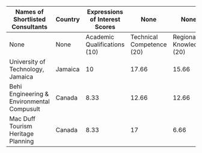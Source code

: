  | Names of Shortlisted Consultants | Country | Expressions of Interest Scores | None | None | None | None | Financial Proposal Prices | None | Total Combined Score | Final Rank | 
 | --- | --- | --- | --- | --- | --- | --- | --- | --- | --- | --- | 
 | None | None | Academic Qualifications (10) | Technical Competence (20) | Regional Knowledge (20) | Eligibility (10) | Total (60) | Submitted Price (currency) | Evaluated Price (currency) |  |  | 
 | University of Technology, Jamaica | Jamaica | 10 | 17.66 | 15.66 | 10 | 53 | N/A | N/A | N/A | 1 | 
 | Behi Engineering & Environmental Compusult | Canada | 8.33 | 12.66 | 12.66 | 7 | 40 | N/A | N/A | N/A | 2 | 
 | Mac Duff Tourism Heritage Planning | Canada | 8.33 | 17 | 6.66 | 7 | 39 | N/A | N/A | N/A | 3 | 